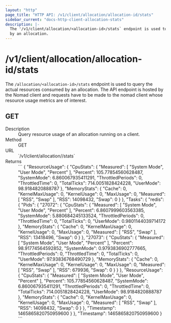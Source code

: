```yaml
---
layout: "http"
page_title: "HTTP API: /v1/client/allocation/allocation-id/stats"
sidebar_current: "docs-http-client-allocation-stats"
description: |-
  The '/v1/client/allocation/<allocation-id>/stats` endpoint is used to query the actual resources consumed
  by an allocation.
---
```


# /v1/client/allocation/allocation-id/stats

The `/allocation/<allocation-id>/stats` endpoint is used to query the actual resources consumed by an allocation.
The API endpoint is hosted by the Nomad client and requests have to be made to
the nomad client whose resource usage metrics are of interest.


## GET

<dl>
  <dt>Description</dt>
  <dd>
     Query resource usage of an allocation running on a client.
  </dd>

  <dt>Method</dt>
  <dd>GET</dd>

  <dt>URL</dt>
  <dd>`/v1/client/allocation/<allocation-id>/stats`</dd>

  <dt>Returns</dt>
  <dd>
  ```
  {
    "ResourceUsage": {
      "CpuStats": {
        "Measured": [
          "System Mode",
          "User Mode",
          "Percent"
        ],
        "Percent": 105.77854560628487,
        "SystemMode": 6.860067935411291,
        "ThrottledPeriods": 0,
        "ThrottledTime": 0,
        "TotalTicks": 714.0051828424228,
        "UserMode": 98.9184820888787
      },
      "MemoryStats": {
        "Cache": 0,
        "KernelMaxUsage": 0,
        "KernelUsage": 0,
        "MaxUsage": 0,
        "Measured": [
          "RSS",
          "Swap"
        ],
        "RSS": 14098432,
        "Swap": 0
      }
    },
    "Tasks": {
      "redis": {
        "Pids": {
          "27072": {
            "CpuStats": {
              "Measured": [
                "System Mode",
                "User Mode",
                "Percent"
              ],
              "Percent": 6.8607999603563385,
              "SystemMode": 5.880684245133524,
              "ThrottledPeriods": 0,
              "ThrottledTime": 0,
              "TotalTicks": 0,
              "UserMode": 0.9801144039714172
            },
            "MemoryStats": {
              "Cache": 0,
              "KernelMaxUsage": 0,
              "KernelUsage": 0,
              "MaxUsage": 0,
              "Measured": [
                "RSS",
                "Swap"
              ],
              "RSS": 13418496,
              "Swap": 0
            }
          },
          "27073": {
            "CpuStats": {
              "Measured": [
                "System Mode",
                "User Mode",
                "Percent"
              ],
              "Percent": 98.91774564592852,
              "SystemMode": 0.9793836902777665,
              "ThrottledPeriods": 0,
              "ThrottledTime": 0,
              "TotalTicks": 0,
              "UserMode": 97.93836768490729
            },
            "MemoryStats": {
              "Cache": 0,
              "KernelMaxUsage": 0,
              "KernelUsage": 0,
              "MaxUsage": 0,
              "Measured": [
                "RSS",
                "Swap"
              ],
              "RSS": 679936,
              "Swap": 0
            }
          }
        },
        "ResourceUsage": {
          "CpuStats": {
            "Measured": [
              "System Mode",
              "User Mode",
              "Percent"
            ],
            "Percent": 105.77854560628487,
            "SystemMode": 6.860067935411291,
            "ThrottledPeriods": 0,
            "ThrottledTime": 0,
            "TotalTicks": 714.0051828424228,
            "UserMode": 98.9184820888787
          },
          "MemoryStats": {
            "Cache": 0,
            "KernelMaxUsage": 0,
            "KernelUsage": 0,
            "MaxUsage": 0,
            "Measured": [
              "RSS",
              "Swap"
            ],
            "RSS": 14098432,
            "Swap": 0
          }
        },
        "Timestamp": 1465865820750959600
      }
    },
    "Timestamp": 1465865820750959600
  }
  ```
  </dd>
</dl>
